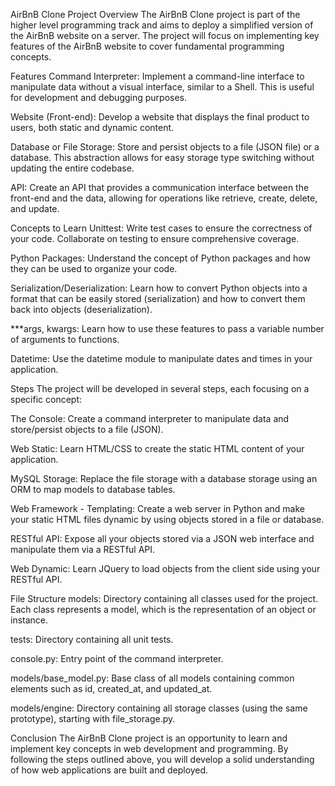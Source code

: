 AirBnB Clone Project
Overview
The AirBnB Clone project is part of the higher level programming track and aims to deploy a simplified version of the AirBnB website on a server. The project will focus on implementing key features of the AirBnB website to cover fundamental programming concepts.

Features
Command Interpreter: Implement a command-line interface to manipulate data without a visual interface, similar to a Shell. This is useful for development and debugging purposes.

Website (Front-end): Develop a website that displays the final product to users, both static and dynamic content.

Database or File Storage: Store and persist objects to a file (JSON file) or a database. This abstraction allows for easy storage type switching without updating the entire codebase.

API: Create an API that provides a communication interface between the front-end and the data, allowing for operations like retrieve, create, delete, and update.

Concepts to Learn
Unittest: Write test cases to ensure the correctness of your code. Collaborate on testing to ensure comprehensive coverage.

Python Packages: Understand the concept of Python packages and how they can be used to organize your code.

Serialization/Deserialization: Learn how to convert Python objects into a format that can be easily stored (serialization) and how to convert them back into objects (deserialization).

***args, kwargs: Learn how to use these features to pass a variable number of arguments to functions.

Datetime: Use the datetime module to manipulate dates and times in your application.

Steps
The project will be developed in several steps, each focusing on a specific concept:

The Console: Create a command interpreter to manipulate data and store/persist objects to a file (JSON).

Web Static: Learn HTML/CSS to create the static HTML content of your application.

MySQL Storage: Replace the file storage with a database storage using an ORM to map models to database tables.

Web Framework - Templating: Create a web server in Python and make your static HTML files dynamic by using objects stored in a file or database.

RESTful API: Expose all your objects stored via a JSON web interface and manipulate them via a RESTful API.

Web Dynamic: Learn JQuery to load objects from the client side using your RESTful API.

File Structure
models: Directory containing all classes used for the project. Each class represents a model, which is the representation of an object or instance.

tests: Directory containing all unit tests.

console.py: Entry point of the command interpreter.

models/base_model.py: Base class of all models containing common elements such as id, created_at, and updated_at.

models/engine: Directory containing all storage classes (using the same prototype), starting with file_storage.py.

Conclusion
The AirBnB Clone project is an opportunity to learn and implement key concepts in web development and programming. By following the steps outlined above, you will develop a solid understanding of how web applications are built and deployed.